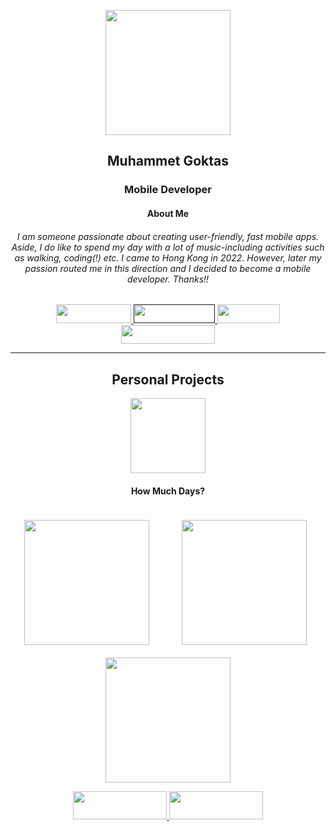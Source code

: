 <p align="center">
  <img width="200" height="200" src="https://user-images.githubusercontent.com/103164878/230842713-1e47fea7-09ef-4f8a-8144-a96dd53854ce.png">
</p>

<p align="center">
  <h2 align="center">Muhammet Goktas</h2>
</p>

<p align="center">
  <h3 align="center">Mobile Developer</h3>
</p>

<p align="center">
  <h4 align="center">About Me</h3>
</p>
<p align="center">
  <h6 align="center">
I am someone passionate about creating user-friendly, fast mobile apps. Aside, I do like to spend my day with a lot of music-including activities such as walking, coding(!) etc. I came to Hong Kong in 2022. However, later my passion routed me in this direction and I decided to become a mobile developer. Thanks!!
</h6>
</p>

<div align="center">
<a target=”_blank” href="https://www.github.com/mgoktas"> 
<img src="https://badgen.net/badge/github/mgoktas/gray" width="120" height="30" />
</a>

<a target=”_blank” href=""> 
<img src="https://badgen.net/badge/Email/mgoktashk/red" width="130" height="30" />
</a>

<a target=”_blank” href="https://onedrive.live.com/edit.aspx?action=editnew&resid=1BC23527E38ADBF9!2119&ithint=file%2cdocx&action=editnew&ct=1677694302561&wdTpl=TM33410318&wdlcid=1033&wdNewAndOpenCt=1677694302561&wdPreviousSession=e75128e0-2f65-48c9-bec1-8d89ad59be5c&wdOrigin=OFFICECOM-WEB.MAIN.TEMPLATES"> 
<img src="https://badgen.net/badge/Resume/PDF/green" width="100" height="30" />
</a>
  
<a target=”_blank” href="https://www.linkedin.com/in/mgoktas20"> 
<img src="https://badgen.net/badge/linkedin/mgoktas20/blue?icon=linkedin" width="150" height="30" />
</a >
</div>

<hr>

<p align="center">
  <h2 align="center">Personal Projects</h2>
</p>

<p align="center">
  <img width="120" src="https://i.ibb.co/yyLvJvj/Component-1.png" >
</p>

<h4 align="center">How Much Days?</h4>

<p align="center">
   <img width="200" style="margin: 20" src="https://i.ibb.co/61QCBvP/PHONE-2.png">
  &nbsp;&nbsp;&nbsp;&nbsp;&nbsp;&nbsp;
   <img width="200" src="https://i.ibb.co/dWGR157/PHONE.png">
   &nbsp;&nbsp;&nbsp;&nbsp;&nbsp;&nbsp;
   <img width="200" src="https://i.ibb.co/VVGjfVY/PHONE-1.png">
</p>
  
  
<div align="center">
<a target=”_blank” href="https://www.github.com/mgoktas"> 
<img src="https://upload.wikimedia.org/wikipedia/commons/thumb/3/3c/Download_on_the_App_Store_Badge.svg/2560px-Download_on_the_App_Store_Badge.svg.png" width="150" height="45" />
</a>

  
<a target=”_blank” href="https://www.github.com/mgoktas"> 
<img src="https://upload.wikimedia.org/wikipedia/commons/thumb/7/78/Google_Play_Store_badge_EN.svg/2560px-Google_Play_Store_badge_EN.svg.png" width="150" height="45" />
</a >
</div>

